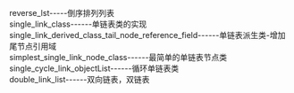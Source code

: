 reverse_lst-----倒序排列列表  
single_link_class------单链表类的实现  
single_link_derived_class_tail_node_reference_field------单链表派生类-增加尾节点引用域  
simplest_single_link_node_class------最简单的单链表节点类  
single_cycle_link_objectList------循环单链表类  
double_link_list------双向链表，双链表  